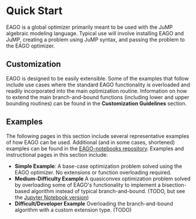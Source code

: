 # Quick Start

EAGO is a global optimizer primarily meant to be used with the JuMP algebraic modeling
language. Typical use will involve installing EAGO and JuMP, creating a problem using
JuMP syntax, and passing the problem to the EAGO optimizer. 

## Customization

EAGO is designed to be easily extensible. Some of the examples that follow include use
cases where the standard EAGO functionality is overloaded and readily incorporated into
the main optimization routine. Information on how to extend the main branch-and-bound
functions (including lower and upper bounding routines) can be found in the
**Customization Guidelines** section.

## Examples

The following pages in this section include several representative examples of how EAGO
can be used. Additional (and in some cases, shortened) examples can be found in the
[EAGO-notebooks repository](https://github.com/PSORLab/EAGO-notebooks/blob/master/notebooks).
Examples and instructional pages in this section include:
* **Simple Example**: A base-case optimization problem solved using the EAGO optimizer. No extensions or function overloading required.
* **Medium-Difficulty Example** A quasiconvex optimization problem solved by overloading some of EAGO's functionality to implement a bisection-based algorithm instead of typical branch-and-bound. (TODO, but see the [Jupyter Notebook version](https://github.com/PSORLab/EAGO-notebooks/blob/master/notebooks/custom_quasiconvex.ipynb))
* **Difficult/Developer Example** Overloading the branch-and-bound algorithm with a custom extension type. (TODO)

